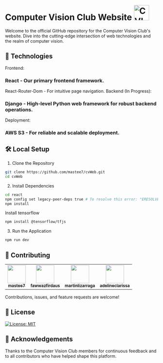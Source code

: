 # Computer Vision Club Website <img width="50" alt="CVLogo" src="https://github.com/mastee7/cvWeb/assets/93624334/66a0d514-7c78-40eb-adf7-0991bae5ba87">

Welcome to the official GitHub repository for the Computer Vision Club's website. Dive into the cutting-edge intersection of web technologies and the realm of computer vision.

## 🚀 Technologies
Frontend:

### React - Our primary frontend framework.
React-Router-Dom - For intuitive page navigation.
Backend (In Progress):

### Django - High-level Python web framework for robust backend operations.
Deployment:

### AWS S3 - For reliable and scalable deployment.

## 🛠️ Local Setup
1. Clone the Repository
```bash
git clone https://github.com/mastee7/cvWeb.git
cd cvWeb
```
2. Install Dependencies
```bash
cd react
npm config set legacy-peer-deps true # To resolve this error: "ERESOLVE unable to resolve dependency tree"
npm install
```

Install tensorflow
```bash
npm install @tensorflow/tfjs
```

3. Run the Application
```bash
npm run dev
```

## 🙌 Contributing

<table>
  <tr>
    <td align="center"><a href="https://github.com/mastee7"><img src="https://github.com/mastee7.png" width="60px" alt=""/><br /><sub><b>mastee7</b></sub></a></td>
    <td align="center"><a href="https://github.com/fawwazfirdaus"><img src="https://github.com/fawwazfirdaus.png" width="60px" alt=""/><br /><sub><b>fawwazfirdaus</b></sub></a></td>
    <td align="center"><a href="https://github.com/martinlizarraga"><img src="https://github.com/martinlizarraga.png" width="60px" alt=""/><br /><sub><b>martinlizarraga</b></sub></a></td>
    <td align="center"><a href="https://github.com/adelineclarissa"><img src="https://github.com/adelineclarissa.png" width="60px" alt=""/><br /><sub><b>adelineclarissa</b></sub></a></td>
  </tr>
</table>

Contributions, issues, and feature requests are welcome!

## 📜 License
[![License: MIT](https://img.shields.io/badge/License-MIT-yellow.svg)](https://opensource.org/licenses/MIT)

## 🙏 Acknowledgements
Thanks to the Computer Vision Club members for continuous feedback and to all contributors who have helped shape this platform.
